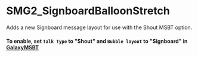 # SMG2_SignboardBalloonStretch
 
Adds a new Signboard message layout for use with the Shout MSBT option.


#### To enable, set `Talk Type` to "Shout" and `Bubble layout` to "Signboard" in [GalaxyMSBT](https://github.com/SunakazeKun/galaxymsbt )
